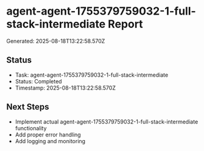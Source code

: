 # agent-agent-1755379759032-1-full-stack-intermediate Report

Generated: 2025-08-18T13:22:58.570Z

## Status
- Task: agent-agent-1755379759032-1-full-stack-intermediate
- Status: Completed
- Timestamp: 2025-08-18T13:22:58.570Z

## Next Steps
- Implement actual agent-agent-1755379759032-1-full-stack-intermediate functionality
- Add proper error handling
- Add logging and monitoring
